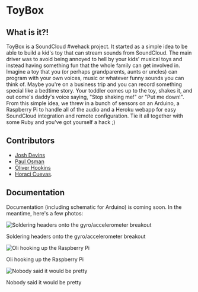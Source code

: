 # ToyBox

## What is it?!

ToyBox is a SoundCloud #wehack project.
It started as a simple idea to be able to build a kid's toy that can stream sounds from SoundCloud.
The main driver was to avoid being annoyed to hell by your kids' musical toys and instead having something fun that the whole family can get involved in.
Imagine a toy that you (or perhaps grandparents, aunts or uncles) can program with your own voices, music or whatever funny sounds you can think of.
Maybe you're on a business trip and you can record something special like a bedtime story.
Your toddler comes up to the toy, shakes it, and out come's daddy's voice saying, "Stop shaking me!" or "Put me down!".
From this simple idea, we threw in a bunch of sensors on an Arduino, a Raspberry Pi to handle all of the audio and a Heroku webapp for easy SoundCloud integration and remote configuration.
Tie it all together with some Ruby and you've got yourself a hack ;)

## Contributors

 * [Josh Devins](https://github.com/joshdevins)
 * [Paul Osman](https://github.com/paulosman)
 * [Oliver Hookins](https://github.com/ohookins)
 * [Horaci Cuevas](https://github.com/horaci).

## Documentation

Documentation (including schematic for Arduino) is coming soon. In the meantime, here's a few photos:

![Soldering headers onto the gyro/accelerometer breakout](http://distilleryimage5.s3.amazonaws.com/401999bce85211e1a57122000a1cf722_7.jpg)

Soldering headers onto the gyro/accelerometer breakout

![Oli hooking up the Raspberry Pi](http://distilleryimage7.s3.amazonaws.com/ac95ed02e85211e183e822000a1c03d1_7.jpg)

Oli hooking up the Raspberry Pi

![Nobody said it would be pretty](http://distilleryimage2.s3.amazonaws.com/3b3ea842e94711e1a9d822000a1e9de9_7.jpg)

Nobody said it would be pretty
